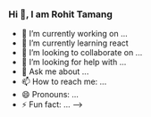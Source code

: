 ### Hi 👋, I am Rohit Tamang





- 🔭 I’m currently working on ...
- 🌱 I’m currently learning react
- 👯 I’m looking to collaborate on ...
- 🤔 I’m looking for help with ...
- 💬 Ask me about ...
- 📫 How to reach me: ...
- 😄 Pronouns: ...
- ⚡ Fun fact: ...
-->

